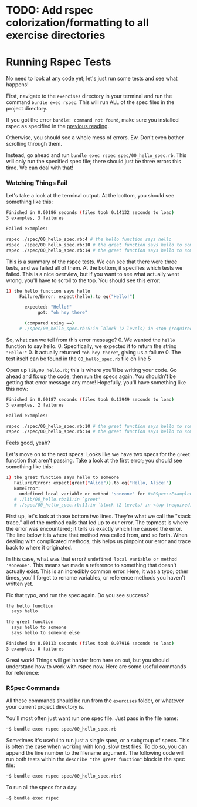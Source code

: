 
# TODO: Add rspec colorization/formatting to all exercise directories




# Running Rspec Tests

No need to look at any code yet; let's just run some tests and see what
happens!

First, navigate to the `exercises` directory in your terminal and run
the command `bundle exec rspec`. This will run ALL of the spec files
in the project directory.

If you got the error `bundle: command not found`, make sure you installed
rspec as specified in the [previous reading][rspec].

[rspec]: ./installing_rspec

Otherwise, you should see a whole mess of errors. Ew. Don't even bother
scrolling through them.

Instead, go ahead and run `bundle exec rspec spec/00_hello_spec.rb`. This
will only run the specified spec file; there should just be three errors
this time. We can deal with that!

### Watching Things Fail

Let's take a look at the terminal output. At the bottom, you should see
something like this:

``` bash
Finished in 0.00186 seconds (files took 0.14132 seconds to load)
3 examples, 3 failures

Failed examples:

rspec ./spec/00_hello_spec.rb:4 # the hello function says hello
rspec ./spec/00_hello_spec.rb:10 # the greet function says hello to someone
rspec ./spec/00_hello_spec.rb:14 # the greet function says hello to someone else
```

This is a summary of the rspec tests. We can see that there were three tests,
and we failed all of them. At the bottom, it specifies which tests we failed.
This is a nice overview, but if you want to see what actually went wrong, you'll
have to scroll to the top. You should see this error:

``` bash
1) the hello function says hello
     Failure/Error: expect(hello).to eq("Hello!")

       expected: "Hello!"
            got: "oh hey there"

       (compared using ==)
     # ./spec/00_hello_spec.rb:5:in `block (2 levels) in <top (required)>'
```

So, what can we tell from this error message?
0. We wanted the `hello` function to say hello.
0. Specifically, we expected it to return the string `"Hello!"`
0. It actually returned `"oh hey there"`, giving us a failure
0. The test itself can be found in the `00_hello_spec.rb` file on line 5

Open up `lib/00_hello.rb`; this is where you'll be writing your code.
Go ahead and fix up the code, then run the specs again. You shouldn't
be getting that error message any more! Hopefully, you'll have something
like this now:

``` bash
Finished in 0.00187 seconds (files took 0.13949 seconds to load)
3 examples, 2 failures

Failed examples:

rspec ./spec/00_hello_spec.rb:10 # the greet function says hello to someone
rspec ./spec/00_hello_spec.rb:14 # the greet function says hello to someone else
```

Feels good, yeah?

Let's move on to the next specs: Looks like we have two specs for the `greet`
function that aren't passing. Take a look at the first error; you should see
something like this:

``` bash
1) the greet function says hello to someone
   Failure/Error: expect(greet("Alice")).to eq("Hello, Alice!")
   NameError:
     undefined local variable or method 'soneone' for #<RSpec::ExampleGroups::TheGreetFunction:0x0055f86f38ec90>
   # ./lib/00_hello.rb:11:in `greet'
   # ./spec/00_hello_spec.rb:11:in `block (2 levels) in <top (required)>'
```

First up, let's look at those bottom two lines. They're what we call
the "stack trace," all of the method calls that led up to our error. The
topmost is where the error was encountered; it tells us exactly which
line caused the error. The line below it is where that method was called
from, and so forth. When dealing with complicated methods, this helps us
pinpoint our error and trace back to where it originated.

In this case, what was that error?
`undefined local variable or method 'soneone'`.
This means we made a reference to something that doesn't actually exist.
This is an incredibly common error. Here, it was a typo; other times,
you'll forget to rename variables, or reference methods you haven't
written yet.

Fix that typo, and run the spec again. Do you see success?

``` bash
the hello function
  says hello

the greet function
  says hello to someone
  says hello to someone else

Finished in 0.00113 seconds (files took 0.07916 seconds to load)
3 examples, 0 failures
```

Great work! Things will get harder from here on out, but you should
understand how to work with rspec now. Here are some useful commands
for reference:

### RSpec Commands

All these commands should be run from the `exercises` folder, or
whatever your current project directory is.

You'll most often just want run one spec file. Just pass in the file name:

```sh
~$ bundle exec rspec spec/00_hello_spec.rb
```

Sometimes it's useful to run just a single spec, or a subgroup of specs.
This is often the case when working with long, slow test files.
To do so, you can append the line number to the filename argument. The
following code will run both tests within the `describe "the greet function"`
block in the spec file:

```sh
~$ bundle exec rspec spec/00_hello_spec.rb:9
```

To run all the specs for a day:

```sh
~$ bundle exec rspec
```
